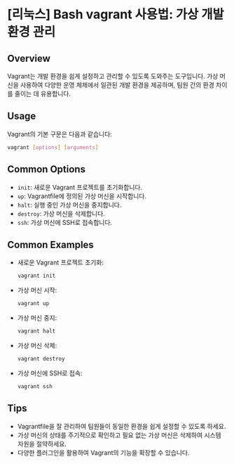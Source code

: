 # [리눅스] Bash vagrant 사용법: 가상 개발 환경 관리

## Overview
Vagrant는 개발 환경을 쉽게 설정하고 관리할 수 있도록 도와주는 도구입니다. 가상 머신을 사용하여 다양한 운영 체제에서 일관된 개발 환경을 제공하며, 팀원 간의 환경 차이를 줄이는 데 유용합니다.

## Usage
Vagrant의 기본 구문은 다음과 같습니다:

```bash
vagrant [options] [arguments]
```

## Common Options
- `init`: 새로운 Vagrant 프로젝트를 초기화합니다.
- `up`: Vagrantfile에 정의된 가상 머신을 시작합니다.
- `halt`: 실행 중인 가상 머신을 중지합니다.
- `destroy`: 가상 머신을 삭제합니다.
- `ssh`: 가상 머신에 SSH로 접속합니다.

## Common Examples
- 새로운 Vagrant 프로젝트 초기화:
  ```bash
  vagrant init
  ```

- 가상 머신 시작:
  ```bash
  vagrant up
  ```

- 가상 머신 중지:
  ```bash
  vagrant halt
  ```

- 가상 머신 삭제:
  ```bash
  vagrant destroy
  ```

- 가상 머신에 SSH로 접속:
  ```bash
  vagrant ssh
  ```

## Tips
- Vagrantfile을 잘 관리하여 팀원들이 동일한 환경을 쉽게 설정할 수 있도록 하세요.
- 가상 머신의 상태를 주기적으로 확인하고 필요 없는 가상 머신은 삭제하여 시스템 자원을 절약하세요.
- 다양한 플러그인을 활용하여 Vagrant의 기능을 확장할 수 있습니다.